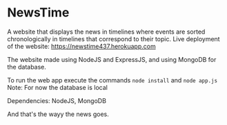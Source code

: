 # NewsTime

A website that displays the news in timelines where events are sorted chronologically in timelines that correspond to their topic. Live deployment of the website: https://newstime437.herokuapp.com

The website made using NodeJS and ExpressJS, and using MongoDB for the database.

To run the web app execute the commands `node install` and `node app.js`
Note: For now the database is local

Dependencies: NodeJS, MongoDB

And that's the wayy the news goes.